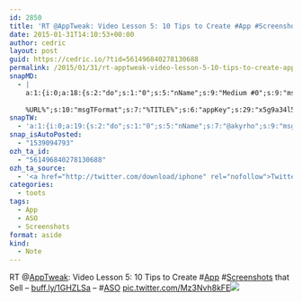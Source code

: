 ```yaml
---
id: 2850
title: 'RT @AppTweak: Video Lesson 5: 10 Tips to Create #App #Screenshots that Sell &#8211; buff.ly/1GHZLSa &#8211; #ASO pic.twitter.com/Mz3Nvh8kFE'
date: 2015-01-31T14:10:53+00:00
author: cedric
layout: post
guid: https://cedric.io/?tid=561496840278130688
permalink: /2015/01/31/rt-apptweak-video-lesson-5-10-tips-to-create-app-screenshots-that-sell-buff-ly-1ghzlsa-aso-pic-twitter-com-mz3nvh8kfe/
snapMD:
  - |
    a:1:{i:0;a:18:{s:2:"do";s:1:"0";s:5:"nName";s:9:"Medium #0";s:9:"msgFormat";s:19:"%FULLTEXT%
    
    %URL%";s:10:"msgTFormat";s:7:"%TITLE%";s:6:"appKey";s:29:"x5g9a34l5z294i5y2q284e4g54454";s:6:"appSec";s:85:"d3h0a44e4s2b4i5u2r234m5f5b4v2l5q2a444h574347464a454x2w20374447494c484b4w2c464f5u2d4z2";s:8:"inclTags";s:1:"1";s:7:"fltrsOn";i:0;s:5:"fltrs";a:0:{}s:7:"proxyOn";i:0;s:7:"useSURL";i:0;s:1:"v";i:350;s:4:"publ";s:1:"0";s:11:"accessToken";s:65:"2353413aa5437433e5648ccf74a16119308317c52d1a24d8ed99f26add037528a";s:12:"appAppUserID";s:65:"104b21fd8da79171a6e7bf800d03b4b761204f242935e05d2d86850a6b1635f77";s:14:"appAppUserName";s:26:"Cédric Bousmanne (akyrho)";s:13:"appAppUserURL";s:26:"https://medium.com/@akyrho";s:7:"pubList";a:0:{}}}
snapTW:
  - 'a:1:{i:0;a:19:{s:2:"do";s:1:"0";s:5:"nName";s:7:"@akyrho";s:9:"msgFormat";s:26:"%TITLE%. %EXCERPT% - %URL%";s:6:"appKey";s:55:"x5g9a8325v2y475r3c4m48584n53446p423r3r5u3e356j5j3k4r2p3";s:6:"appSec";s:105:"d3h0a94o46415u594v3q5l5n5l4r4x474x4j484o473u4i5w2m4k494z2k344n306n5r3l5v2s554p4n3p3k45495c3z4v4d3m3u5w525";s:7:"fltrsOn";i:0;s:5:"fltrs";a:0:{}s:7:"proxyOn";i:0;s:7:"useSURL";i:0;s:1:"v";i:350;s:5:"twURL";s:25:"http://twitter.com/akyrho";s:11:"accessToken";s:50:"6678782-Eyg60SCeh7762DEIsYtTPD5GVeOuSN8ATMdF2Lpppe";s:14:"accessTokenSec";s:45:"PgGDCbcYLJnR5esZjY9ID72A33mUNCYnQwaQTBsojSJNa";s:5:"tw140";i:0;s:10:"riComments";s:1:"1";s:11:"riCommentsM";s:1:"1";s:12:"riCommentsAA";s:1:"1";s:8:"attchImg";s:1:"1";s:9:"wpImgSize";s:4:"full";}}'
snap_isAutoPosted:
  - "1539094793"
ozh_ta_id:
  - "561496840278130688"
ozh_ta_source:
  - '<a href="http://twitter.com/download/iphone" rel="nofollow">Twitter for iPhone</a>'
categories:
  - toots
tags:
  - App
  - ASO
  - Screenshots
format: aside
kind:
  - Note
---
```

RT <span class="username username_linked">@<a href="https://twitter.com/AppTweak" title="AppTweak">AppTweak</a></span>: Video Lesson 5: 10 Tips to Create <span class="hashtag hashtag_local">#<a href="https://cedric.io/tag/app/">App</a> <span class="hashtag hashtag_local">#<a href="https://cedric.io/tag/screenshots/">Screenshots</a> that Sell &#8211; <a href="http://buff.ly/1GHZLSa" title="http://buff.ly/1GHZLSa" class="link link_untco">buff.ly/1GHZLSa</a> &#8211; <span class="hashtag hashtag_local">#<a href="https://cedric.io/tag/aso/">ASO</a> <a href="https://twitter.com/AppTweak/status/559365128400158720/photo/1" title="https://twitter.com/AppTweak/status/559365128400158720/photo/1" class="link link_untco link_untco_image">pic.twitter.com/Mz3Nvh8kFE</a><span class="embed_image embed_image_yes"><a href="https://twitter.com/AppTweak/status/559365128400158720/photo/1"><img src="https://i0.wp.com/pbs.twimg.com/media/B8NDntUIUAEAIdV.png?w=900&#038;ssl=1" data-recalc-dims="1" /></a></span></p>